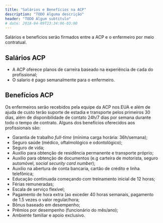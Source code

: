 ```yaml
---
title: "Salários e Benefícios na ACP"
description: "TODO Alguma descrição"
header: "TODO Algum subtítulo"
# date: 2018-04-09T23:34:06-03:00
---
```


Salários e benefícios serão firmados entre a ACP e o enfermeiro por meio contratual.

## Salários ACP

- A ACP oferece planos de carreira baseado na experiência de cada do profissional;
- O salario é pago semanalmente para o enfermeiro.

## Benefícios ACP

Os enfermeiros serão recebidos pela equipe da ACP nos EUA e além de ajuda de custo terão suporte de estadia e transporte pelos primeiros 30 dias, além de disponibilidade de contato 24h/7 dias por semana durante todo o tempo de contrato. Alguns dos benefícios oferecidos aos profissionais são:

- Garantia de trabalho <em>full-time</em> (mínima carga horária: 36h/semana);
- Seguro saúde (médico, oftalmológico e odontológico);
- Seguro de vida;
- Auxilio para obtenção de residência permanente e transporte próprio;
- Auxilio para obtenção de documentos (e.g carteira de motorista, seguro automóvel, <em>social security card number</em>);
- Auxilio na abertura de conta bancaria, cartão de crédito e linha telefônica;
- Educação continuada começando com treinamento inicial de 12 horas;
- Férias remuneradas;
- Escala de serviço flexível;
- Pagamento de hora extra (ao exceder 40 horas semanais, pagamento de 1.5 vezes o valor regular/hora;
- Bônus baseado em desempenho;
- Prêmios por desempenho (funcionário do mês/ano);
- Ambiente familiar e apoio exclusivo.